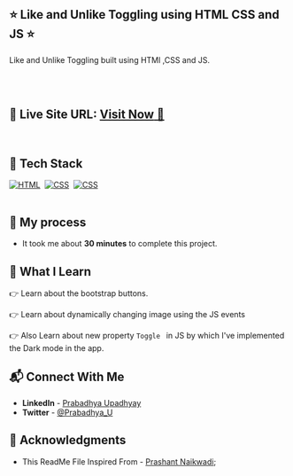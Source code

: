 ## ⭐ Like and Unlike Toggling using HTML CSS and JS ⭐

Like and Unlike Toggling built using HTMl ,CSS and JS.

<br>
<br>

## 📌 **Live Site URL:** <a href="https//:like-unlike.netlify.app">**Visit Now** 🚀</a>

<br>

## 📌 Tech Stack

[![HTML](https://img.shields.io/badge/html5%20-%23E34F26.svg?&style=for-the-badge&logo=html5&logoColor=white)](https://github.com/Rickey07)&nbsp;
[![CSS](https://img.shields.io/badge/css3%20-%231572B6.svg?&style=for-the-badge&logo=css3&logoColor=white)](https://github.com/Rickey07)&nbsp;
[![CSS](https://img.shields.io/badge/Javascript%20-%23E34F26.svg?&style=for-the-badge&logo=Javascript&logoColor=white)](https://github.com/Rickey07)&nbsp;
<br>
<br>



## 📌 My process

- It took me about **30 minutes** to complete this project.

## 📌 What I Learn

👉 Learn about the bootstrap buttons.<br>

👉 Learn about dynamically changing image using the JS events<br>

👉 Also Learn about new property `Toggle ` in JS by which I've implemented the Dark mode in the app.


## 📬 Connect With Me

- **LinkedIn** - [Prabadhya Upadhyay](https://www.linkedin.com/in/prabadhya-upadhyay-4272881a1/)
- **Twitter** - [@Prabadhya_U](https://twitter.com/Prabadhya_U)

## 📌 Acknowledgments

- This ReadMe File Inspired From - [Prashant Naikwadi](https://github.com/prakash-naikwadi);
